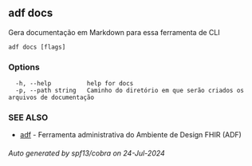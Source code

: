 ## adf docs

Gera documentação em Markdown para essa ferramenta de CLI

```
adf docs [flags]
```

### Options

```
  -h, --help          help for docs
  -p, --path string   Caminho do diretório em que serão criados os arquivos de documentação
```

### SEE ALSO

* [adf](adf.md)	 - Ferramenta administrativa do Ambiente de Design FHIR (ADF)

###### Auto generated by spf13/cobra on 24-Jul-2024
